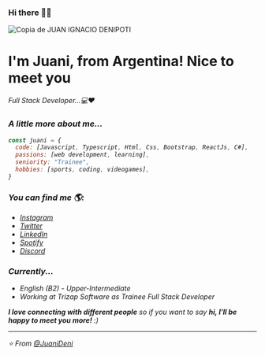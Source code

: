 ### Hi there 👋👋

![Copia de JUAN IGNACIO DENIPOTI](https://user-images.githubusercontent.com/62517692/157113109-2f5041e0-4f92-4ed2-8f80-3b410a4fc9da.png)



<h1>I'm Juani, from Argentina! Nice to meet you </h1>
<p><em>Full Stack Developer...💻♥</br></p>


### A little more about me...  

```javascript
const juani = {
  code: [Javascript, Typescript, Html, Css, Bootstrap, ReactJs, C#],
  passions: [web development, learning],
  seniority: "Trainee", 
  hobbies: [sports, coding, videogames],
}
```
### You can find me 🌎:

- [Instagram](https://www.instagram.com/juanideni11/)
- [Twitter](https://www.twitter.com/JuaniDeni11/)
- [LinkedIn](https://www.linkedin.com/in/juan-ignacio-denipoti-1705a91a6/)
- [Spotify](https://open.spotify.com/user/juanidenipoti11?si=da2bc4088ccd47fd)
- [Discord](https://discord.com/users/573931449569509406)

### Currently...

- English (B2) - Upper-Intermediate
- Working at Trizap Software as Trainee Full Stack Developer

<em><b>I love connecting with different people</b> so if you want to say <b>hi, I'll be happy to meet you more!</b> :)</em>

---

⭐️ From [@JuaniDeni](https://github.com/JuaniDeni)
